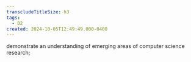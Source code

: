```yaml
---
transcludeTitleSize: h3
tags:
  - D2
created: 2024-10-05T12:49:49.000-0400
---
```

demonstrate an understanding of emerging areas of computer science research;